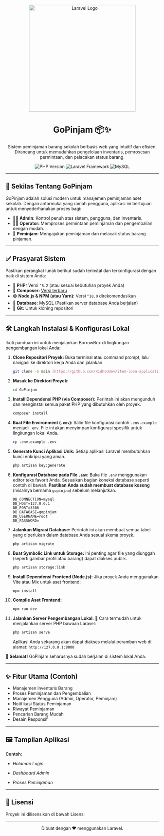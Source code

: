 <p align="center">
  <a href="https://laravel.com" target="_blank">
    <img src="https://raw.githubusercontent.com/laravel/art/master/logo-lockup/5%20SVG/2%20CMYK/1%20Full%20Color/laravel-logolockup-cmyk-red.svg" width="350" alt="Laravel Logo">
  </a>
</p>

<h1 align="center">GoPinjam 📦✨</h1>

<p align="center">
  Sistem peminjaman barang sekolah berbasis web yang intuitif dan efisien. <br />
  Dirancang untuk memudahkan pengelolaan inventaris, pemrosesan permintaan, dan pelacakan status barang.
</p>

<p align="center">
  <img src="https://img.shields.io/badge/PHP-^8.2-777BB4?logo=php" alt="PHP Version">
  <img src="https://img.shields.io/badge/Laravel-Framework-FF2D20?logo=laravel" alt="Laravel Framework">
  <img src="https://img.shields.io/badge/MySQL-Database-4479A1?logo=mysql" alt="MySQL">
  </p>

---

## 🚀 Sekilas Tentang GoPinjam

GoPinjam adalah solusi modern untuk manajemen peminjaman aset sekolah. Dengan antarmuka yang ramah pengguna, aplikasi ini bertujuan untuk menyederhanakan proses bagi:

* 👨‍💼 **Admin:** Kontrol penuh atas sistem, pengguna, dan inventaris.
* 🧑‍💻 **Operator:** Memproses permintaan peminjaman dan pengembalian dengan mudah.
* 🙋 **Peminjam:** Mengajukan peminjaman dan melacak status barang pinjaman.

---

## ✅ Prasyarat Sistem

Pastikan perangkat lunak berikut sudah terinstal dan terkonfigurasi dengan baik di sistem Anda:

* 🐘 **PHP:** Versi `^8.2` (atau sesuai kebutuhan proyek Anda)
* 🎼 **Composer:** [Versi terbaru](https://getcomposer.org/)
* 🟢 **Node.js & NPM (atau Yarn):** Versi `^18.0` direkomendasikan
* 🐬 **Database:** MySQL (Pastikan server database Anda berjalan)
* 🌿 **Git:** Untuk kloning repositori

---

## 🛠️ Langkah Instalasi & Konfigurasi Lokal

Ikuti panduan ini untuk menjalankan BorrowBox di lingkungan pengembangan lokal Anda:

1.  **Clone Repositori Proyek:**
    Buka terminal atau command prompt, lalu navigasi ke direktori kerja Anda dan jalankan:
    ```bash
    git clone -b main [https://github.com/RidhoUdev/item-loan-application.git](https://github.com/RidhoUdev/item-loan-application.git)
    ```

2.  **Masuk ke Direktori Proyek:**
    ```bash
    cd GoPinjam
    ```

3.  **Install Dependensi PHP (via Composer):**
    Perintah ini akan mengunduh dan menginstal semua paket PHP yang dibutuhkan oleh proyek.
    ```bash
    composer install
    ```

4.  **Buat File Environment (`.env`):**
    Salin file konfigurasi contoh `.env.example` menjadi `.env`. File ini akan menyimpan konfigurasi spesifik untuk lingkungan lokal Anda.
    ```bash
    cp .env.example .env
    ```

5.  **Generate Kunci Aplikasi Unik:**
    Setiap aplikasi Laravel membutuhkan kunci enkripsi yang aman.
    ```bash
    php artisan key:generate
    ```

6.  **Konfigurasi Database pada File `.env`:**
    Buka file `.env` menggunakan editor teks favorit Anda. Sesuaikan bagian koneksi database seperti contoh di bawah. **Pastikan Anda sudah membuat database kosong** (misalnya bernama `gopinjam`) sebelum melanjutkan.

    ```dotenv
    DB_CONNECTION=mysql
    DB_HOST=127.0.0.1
    DB_PORT=3306
    DB_DATABASE=gopinjam
    DB_USERNAME=root
    DB_PASSWORD=
    ```

7.  **Jalankan Migrasi Database:**
    Perintah ini akan membuat semua tabel yang diperlukan dalam database Anda sesuai skema proyek.
    ```bash
    php artisan migrate
    ```

8.  **Buat Symbolic Link untuk Storage:**
    Ini penting agar file yang diunggah (seperti gambar profil atau barang) dapat diakses publik.
    ```bash
    php artisan storage:link
    ```

9.  **Install Dependensi Frontend (Node.js):**
    Jika proyek Anda menggunakan Vite atau Mix untuk aset frontend:
    ```bash
    npm install
    ```

10. **Compile Aset Frontend:**
    ```bash
    npm run dev

11. **Jalankan Server Pengembangan Lokal:** 🚀
    Cara termudah untuk menjalankan server PHP bawaan Laravel:
    ```bash
    php artisan serve
    ```
    Aplikasi Anda sekarang akan dapat diakses melalui peramban web di alamat: `http://127.0.0.1:8000`

🎉 **Selamat!** GoPinjam seharusnya sudah berjalan di sistem lokal Anda.

---

## ✨ Fitur Utama (Contoh)

* Manajemen Inventaris Barang
* Proses Peminjaman dan Pengembalian
* Manajemen Pengguna (Admin, Operator, Peminjam)
* Notifikasi Status Peminjaman
* Riwayat Peminjaman
* Pencarian Barang Mudah
* Desain Responsif


---

## 🖼️ Tampilan Aplikasi 


**Contoh:**

* *Halaman Login*

* *Dashboard Admin*

* *Proses Peminjaman*

---

## 📜 Lisensi

Proyek ini dilisensikan di bawah Lisensi 

---

<p align="center">
  Dibuat dengan ❤️ menggunakan Laravel.
</p>
